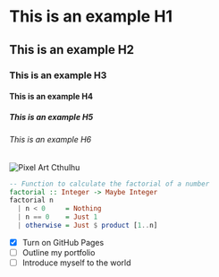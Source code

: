# This is an example H1
## This is an example H2
### This is an example H3
#### This is an example H4
##### This is an example H5
###### This is an example H6

![Pixel Art Cthulhu](https://live.staticflickr.com/8758/18161295638_6fc93ec641_m.jpg)

```haskell
-- Function to calculate the factorial of a number
factorial :: Integer -> Maybe Integer
factorial n
  | n < 0     = Nothing
  | n == 0    = Just 1
  | otherwise = Just $ product [1..n]
```
- [x] Turn on GitHub Pages
- [ ] Outline my portfolio
- [ ] Introduce myself to the world
